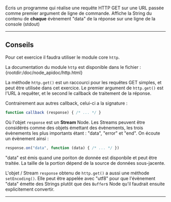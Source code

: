 Écris un programme qui réalise une requête HTTP GET sur une URL passée comme premier argument de ligne de commande. Affiche la String du contenu de **chaque** évènement "data" de la réponse sur une ligne de la console (stdout)

----------------------------------------------------------------------
## Conseils

Pour cet exercice il faudra utiliser le module core `http`.

La documentation du module `http` est disponible dans le fichier :
  {rootdir:/doc/node_apidoc/http.html}

La méthode `http.get()` est un raccourci pour les requêtes GET simples, et peut être utilisée dans cet exercice. Le premier argument de `http.get()` est l'URL à requêter, et le second le callback de traitement de la réponse.

Contrairement aux autres callback, celui-ci a la signature :

```js
function callback (response) { /* ... */ }
```

Où l'objet `response` est un **Stream** Node. Les Streams peuvent être considérés comme des objets émettant des évènements, les trois évènements les plus importants étant : "data", "error" et "end". On écoute un évènement ainsi :

```js
response.on("data", function (data) { /* ... */ })
```

"data" est émis quand une poriton de donnée est disponbile et peut être traitée. La taille de la portion dépend de la source de données sous-jacente.

L'objet / Stream `response` obtenu de `http.get()` a aussi une méthode `setEncoding()`. Elle peut être appelée avec "utf8" pour que l'évènement "data" émette des Strings plutôt que des `Buffer`s Node qu'il faudrait ensuite explicitement convertir.

----------------------------------------------------------------------
